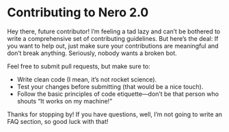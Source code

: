 # Contributing to Nero 2.0

Hey there, future contributor! I’m feeling a tad lazy and can’t be bothered to write a comprehensive set of contributing guidelines. But here’s the deal: If you want to help out, just make sure your contributions are meaningful and don’t break anything. Seriously, nobody wants a broken bot. 

Feel free to submit pull requests, but make sure to:
- Write clean code (I mean, it’s not rocket science).
- Test your changes before submitting (that would be a nice touch).
- Follow the basic principles of code etiquette—don’t be that person who shouts “It works on my machine!”

Thanks for stopping by! If you have questions, well, I’m not going to write an FAQ section, so good luck with that!
